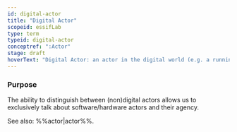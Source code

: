 ```yaml
---
id: digital-actor
title: "Digital Actor"
scopeid: essifLab
type: term
typeid: digital-actor
conceptref: ":Actor"
stage: draft
hoverText: "Digital Actor: an actor in the digital world (e.g. a running app, or a web-server)."
---
```


### Purpose
<!--State the purpose(s) for which it is necessary (or at least: desirable) to define <New Term>.-->
The ability to distinguish between (non)digital actors allows us to exclusively talk about software/hardware actors and their agency.

See also: %%actor|actor%%.
